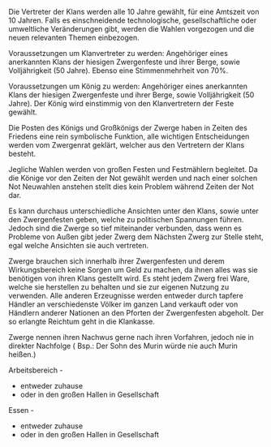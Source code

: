 
Die Vertreter der Klans werden alle 10 Jahre gewählt, für eine Amtszeit von 10 Jahren. Falls es einschneidende technologische, gesellschaftliche oder umweltliche Veränderungen gibt, werden die Wahlen vorgezogen und die neuen relevanten Themen einbezogen. 

Voraussetzungen um Klanvertreter zu werden: 
Angehöriger eines anerkannten Klans der hiesigen Zwergenfeste und ihrer Berge, sowie Volljährigkeit (50 Jahre). Ebenso eine Stimmenmehrheit von 70%. 

Voraussetzungen um König zu werden: 
Angehöriger eines anerkannten Klans der hiesigen Zwergenfeste und ihrer Berge, sowie Volljährigkeit (50 Jahre). Der König wird einstimmig von den Klanvertretern der Feste gewählt. 

Die Posten des Königs und Großkönigs der Zwerge haben in Zeiten des Friedens eine rein symbolische Funktion, alle wichtigen Entscheidungen werden vom Zwergenrat geklärt, welcher aus den Vertretern der Klans besteht. 

Jegliche Wahlen werden von großen Festen und Festmählern begleitet. Da die Könige vor den Zeiten der Not gewählt werden und nach einer solchen Not Neuwahlen anstehen stellt dies kein Problem während Zeiten der Not dar. 

Es kann durchaus unterschiedliche Ansichten unter den Klans, sowie unter den Zwergenfesten geben, welche zu politischen Spannungen führen. Jedoch sind die Zwerge so tief miteinander verbunden, dass wenn es Probleme von Außen gibt jeder Zwerg dem Nächsten Zwerg zur Stelle steht, egal welche Ansichten sie auch vertreten.

Zwerge brauchen sich innerhalb ihrer Zwergenfesten und derem Wirkungsbereich keine Sorgen um Geld zu machen, da ihnen alles was sie benötigen von ihren Klans gestellt wird. 
Es steht jedem Zwerg frei Ware, welche sie herstellen zu behalten und sie zur eigenen Nutzung zu verwenden. Alle anderen Erzeugnisse werden entweder durch tapfere Händler an verschiedenste Völker im ganzen Land verkauft oder von Händlern anderer Nationen an den Pforten der Zwergenfesten abgeholt. Der so erlangte Reichtum geht in die Klankasse.

Zwerge nennen ihren Nachwus gerne nach ihren Vorfahren, jedoch nie in direkter Nachfolge ( Bsp.: Der Sohn des Murin würde nie auch Murin heißen.)

Arbeitsbereich - 
- entweder zuhause
- oder in den großen Hallen in Gesellschaft

Essen -
- entweder zuhause
- oder in den großen Hallen in Gesellschaft